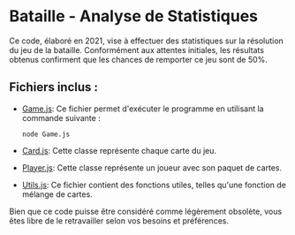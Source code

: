 # Bataille - Analyse de Statistiques

Ce code, élaboré en 2021, vise à effectuer des statistiques sur la résolution du jeu de la bataille. Conformément aux attentes initiales, les résultats obtenus confirment que les chances de remporter ce jeu sont de 50%.

## Fichiers inclus :

- [Game.js](/chemin/vers/Game.js): Ce fichier permet d'exécuter le programme en utilisant la commande suivante :
  ```
  node Game.js
  ```

- [Card.js](/chemin/vers/Card.js): Cette classe représente chaque carte du jeu.

- [Player.js](/chemin/vers/Player.js): Cette classe représente un joueur avec son paquet de cartes.

- [Utils.js](/chemin/vers/Utils.js): Ce fichier contient des fonctions utiles, telles qu'une fonction de mélange de cartes.

Bien que ce code puisse être considéré comme légèrement obsolète, vous êtes libre de le retravailler selon vos besoins et préférences.
